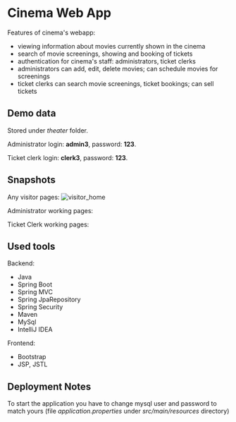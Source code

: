 # Cinema Web App

Features of cinema's webapp:
* viewing information about movies currently shown in the cinema
* search of movie screenings, showing and booking of tickets
* authentication for cinema's staff: administrators, ticket clerks 
* administrators can add, edit, delete movies; can schedule movies for screenings
* ticket clerks can search movie screenings, ticket bookings; can sell tickets

## Demo data

Stored under *theater* folder.

Administrator login: **admin3**, password: **123**.

Ticket clerk login: **clerk3**, password: **123**.

## Snapshots

Any visitor pages:
![visitor_home](https://user-images.githubusercontent.com/27282099/31718268-f1220712-b417-11e7-8e49-c31b216f6527.jpg)

Administrator working pages:

Ticket Clerk working pages:

## Used tools

Backend:
* Java
* Spring Boot
* Spring MVC
* Spring JpaRepository
* Spring Security
* Maven
* MySql
* IntelliJ IDEA

Frontend:
* Bootstrap
* JSP, JSTL

## Deployment Notes

To start the application you have to change mysql user and password to match yours (file *application.properties* under *src/main/resources* directory)



